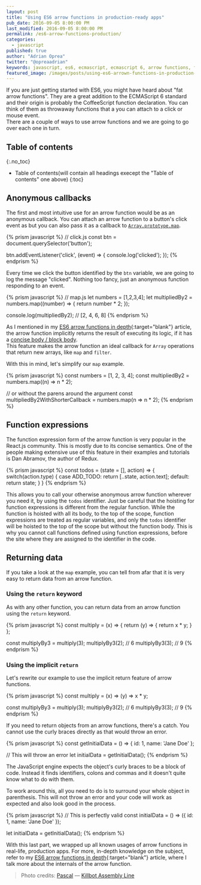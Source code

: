 ```yaml
---
layout: post
title: "Using ES6 arrow functions in production-ready apps"
pub_date: 2016-09-05 8:00:00 PM
last_modified: 2016-09-05 8:00:00 PM
permalink: /es6-arrow-functions-production/
categories:
  - javascript
published: true
author: "Adrian Oprea"
twitter: "@opreaadrian"
keywords: javascript, es6, ecmascript, ecmascript 6, arrow functions, functions, production, apps, callbacks
featured_image: /images/posts/using-es6-arrown-functions-in-production-ready-apps/post.jpg
---
```


If you are just getting started with ES6, you might have heard about "fat arrow functions". They are a great addition to the ECMAScript 6 standard and their origin is probably the CoffeeScript function declaration. You can think of them as throwaway functions that a you can attach to a click or mouse event.  
There are a couple of ways to use arrow functions and we are going to go over each one in turn.

## Table of contents
{:.no_toc}
* Table of contents(will contain all headings execept the "Table of contents" one above)
{:toc}

## Anonymous callbacks
The first and most intuitive use for an arrow function would be as an anonymous callback. You can attach an arrow function to a button's click event as but you can also pass it as a callback to [`Array.prototype.map`](#mdn_link).

{% prism javascript %}
// click.js
const btn = document.querySelector('button');

btn.addEventListener('click', (event) => {
    console.log('clicked');
});
{% endprism %}

Every time we click the button identified by the `btn` variable, we are going to log the message "clicked". Nothing too fancy, just an anonymous function responding to an event.

{% prism javascript %}
// map.js
let numbers = [1,2,3,4];
let multipliedBy2 = numbers.map((number) => {
    return number * 2;
});

console.log(multipliedBy2); // [2, 4, 6, 8]
{% endprism %}

As I mentioned in my [ES6 arrow functions in depth](/es6-arrow-functions-in-depth/#implicit-return "Link to article section"){:target="blank"} article, the arrow function implicitly returns the result of executing its logic, if it has a [concise body / block body](https://developer.mozilla.org/en-US/docs/Web/JavaScript/Reference/Functions/Arrow_functions#Function_body "More info on arrow functions concise body").  
This feature makes the arrow function an ideal callback for `Array` operations that return new arrays, like `map` and `filter`. 

With this in mind, let's simplify our `map` example.

{% prism javascript %}
const numbers = [1, 2, 3, 4];
const multipliedBy2 = numbers.map((n) => n * 2);

// or without the parens around the argument
const multipliedBy2WithShorterCallback = numbers.map(n => n * 2);
{% endprism %}

## Function expressions

The function expression form of the arrow function is very popular in the React.js community. This is mostly due to its concise semantics. One of the people making extensive use of this feature in their examples and tutorials is Dan Abramov, the author of Redux.

{% prism javascript %}
const todos = (state = [], action) => {
    switch(action.type) {
    case ADD_TODO:
        return [..state, action.text];
    default:
        return state;
    }
}
{% endprism %}

This allows you to call your otherwise anonymous arrow function wherever you need it, by using the `todos` identifier. Just be  careful that the hoisting for function expressions is different from the regular function. While the function is hoisted with all its body, to the top of the scope, function expressions are treated as regular variables, and only the `todos` identifier will be hoisted to the top of the scope but without the function body. This is why you cannot call functions defined using function expressions, before the site where they are assigned to the identifier in the code.  


## Returning data

If you take a look at the `map` example, you can tell from afar that it is very easy to return data from an arrow function. 

### Using the `return` keyword

As with any other function, you can return data from an arrow function using the `return` keyword.

{% prism javascript %}
const multiply = (x) => {
    return (y) => {
        return x * y;
    }
};

const multiplyBy3 = multiply(3);
multiplyBy3(2); // 6
multiplyBy3(3); // 9
{% endprism %}

### Using the implicit `return`

Let's rewrite our example to use the implicit return feature of arrow functions.

{% prism javascript %}
const multiply = (x) => (y) => x * y;

const multiplyBy3 = multiply(3);
multiplyBy3(2); // 6
multiplyBy3(3); // 9
{% endprism %}

If you need to return objects from an arrow functions, there's a catch. You cannot use the curly braces directly as that would throw an error. 

{% prism javascript %}
const getInitialData = () => {
    id: 1,
    name: 'Jane Doe'
};

// This will throw an error
let initialData = getInitialData();
{% endprism %}

The JavaScript engine expects the object's curly braces to be a block of code. Instead it finds identifiers, colons and commas and it doesn't quite know what to do with them.  

To work around this, all you need to do is to surround your whole object in parenthesis. This will not throw an error and your code will work as expected and also look good in the process.

{% prism javascript %}
// This is perfectly valid
const initialData = () => ({
    id: 1,
    name: 'Jane Doe'
});

let initialData = getInitialData();
{% endprism %}

With this last part, we wrapped up all known usages of arrow functions in real-life, production apps. For more, in-depth knowledge on the subject, refer to my [ES6 arrow functions in depth](/es6-arrow-functions-in-depth "Link to article"){:target="blank"} article, where I talk more about the internals of the arrow function.

> Photo credits:
> [Pascal](https://www.flickr.com/photos/pasukaru76/) &mdash; [Killbot Assembly Line](https://flic.kr/p/bvcbis)
